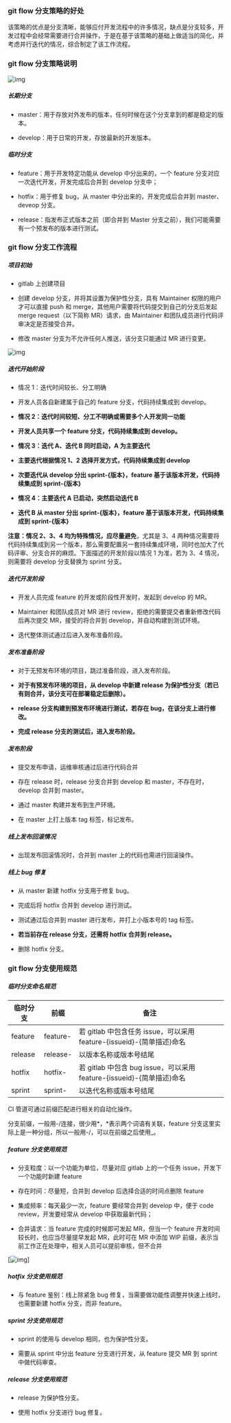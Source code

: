 ### git flow 分支策略的好处

该策略的优点是分支清晰，能够应付开发流程中的许多情况，缺点是分支较多，开发过程中会经常需要进行合并操作，于是在基于该策略的基础上做适当的简化，并考虑并行迭代的情况，综合制定了该工作流程。

### git flow 分支策略说明

![img](http://image.wangxiaohuan.com/blog/image/202303071541594.png)

##### 长期分支

- master：用于存放对外发布的版本，任何时候在这个分支拿到的都是稳定的版本。

- develop：用于日常的开发，存放最新的开发版本。

##### 临时分支

- feature：用于开发特定功能从 develop 中分出来的，一个 feature 分支对应一次迭代开发，开发完成后合并到 develop 分支中；

- hotfix：用于修复 bug，从 master 中分出来的，开发完成后合并到 master、deveop 分支。

- release：指发布正式版本之前（即合并到 Master 分支之前），我们可能需要有一个预发布的版本进行测试。

### git flow 分支工作流程

##### 项目初始

- gitlab 上创建项目

- 创建 develop 分支，并将其设置为保护性分支，具有 Maintainer 权限的用户才可以直接 push 和  merge，其他用户需要将代码提交到自己的分支后发起 merge request（以下简称 MR）请求，由 Maintainer  和团队成员进行代码评审决定是否接受合并。

- 修改 master 分支为不允许任何人推送，该分支只能通过 MR 进行变更。

![img](http://image.wangxiaohuan.com/blog/image/202303071546244.png)

##### 迭代开始阶段

- 情况 1：迭代时间较长、分工明确

- 开发人员各自新建属于自己的 feature 分支，代码持续集成到 develop。

- **情况 2：迭代时间较短、分工不明确或需要多个人开发同一功能**

- **开发人员共享一个 feature 分支，代码持续集成到 develop。**

- **情况 3：迭代 A、迭代 B 同时启动，A 为主要迭代**

- **主要迭代根据情况 1、2 选择开发方式，代码持续集成到 develop**

- **次要迭代从 develop 分出 sprint-{版本}，feature 基于该版本开发，代码持续集成到 sprint-{版本}**

- **情况 4：主要迭代 A 已启动，突然启动迭代 B**

- **迭代 B 从 master 分出 sprint-{版本}，feature 基于该版本开发，代码持续集成到 sprint-{版本}**

**注意：情况 2、3、4 均为特殊情况，应尽量避免**，尤其是 3、4 两种情况需要将代码持续集成到另一个版本，那么需要配置另一套持续集成环境，同时也加大了代码评审、分支合并的麻烦。下面描述的开发阶段以情况 1 为准，若为 3、4 情况，则需要将 develop 分支替换为 sprint 分支。

##### 迭代开发阶段

- 开发人员完成 feature 的开发或阶段性开发时，发起到 develop 的 MR。

- Maintainer 和团队成员对 MR 进行 review，拒绝的需要提交者重新修改代码后再次提交 MR，接受的将合并到 develop，并自动构建到测试环境。

- 迭代整体测试通过后进入发布准备阶段。

##### 发布准备阶段

- 对于无预发布环境的项目，跳过准备阶段，进入发布阶段。

- **对于有预发布环境的项目，从 develop 中新建 release 为保护性分支（若已有则合并，该分支可在部署稳定后删除）。**

- **release 分支构建到预发布环境进行测试，若存在 bug，在该分支上进行修改。**

- **完成 release 分支的测试后，进入发布阶段。**

##### 发布阶段

- 提交发布申请，运维审核通过后进行代码合并

- 存在 release 时，release 分支合并到 develop 和 master，不存在时，develop 合并到 master。

- 通过 master 构建并发布到生产环境。

- 在 master 上打上版本 tag 标签，标记发布。

##### 线上发布回滚情况

- 出现发布回滚情况时，合并到 master 上的代码也需进行回滚操作。

##### 线上 bug 修复

- 从 master 新建 hotfix 分支用于修复 bug。

- 完成后将 hotfix 合并到 develop 进行测试。

- 测试通过后合并到 master 进行发布，并打上小版本号的 tag 标签。

- **若当前存在 release 分支，还需将 hotfix 合并到 release。**

- 删除 hotfix 分支。

### git flow 分支使用规范

##### 临时分支命名规范

| 临时分支 | 前缀     | 备注                                                         |
| -------- | -------- | ------------------------------------------------------------ |
| feature  | feature- | 若 gitlab 中包含任务 issue，可以采用 feature-{issueid}-{简单描述}命名 |
| release  | release- | 以版本名称或版本号结尾                                       |
| hotfix   | hotfix-  | 若 gitlab 中包含 bug issue，可以采用 feature-{issueid}-{简单描述}命名 |
| sprint   | sprint-  | 以迭代名称或版本号结尾                                       |

CI 管道可通过前缀匹配进行相关的自动化操作。

分支前缀，一般用-/连接，很少用*，*表示两个词语有关联，feature 分支这里实际上是一种分组，所以一般用-/，可以在前缀之后使用_。

##### feature 分支使用规范

- 分支粒度：以一个功能为单位，尽量对应 gitlab 上的一个任务 issue，开发下一个功能时新建 feature

- 存在时间：尽量短，合并到 develop 后选择合适的时间点删除 feature

- 集成频率：每天最少一次，feature 要经常合并到 develop 中，便于 code review，开发要经常从 develop 中获取最新代码；

- 合并请求：当 feature 完成的时候即可发起 MR，但当一个 feature 开发时间较长时，也应当尽量提早发起 MR，此时可在 MR 中添加 WIP 前缀，表示当前工作正在处理中，相关人员可以提前审核，但不合并

[![img](http://image.wangxiaohuan.com/blog/image/202303071549354.png)]

##### hotfix 分支使用规范

- 与 feature 鉴别：线上除紧急 bug 修复，当需要做功能性调整并快速上线时，也需要新建 hotfix 分支，而非 feature。

##### sprint 分支使用规范

- sprint 的使用与 develop 相同，也为保护性分支。

- 需要从 sprint 中分出 feature 分支进行开发，从 feature 提交 MR 到 sprint 中做代码审查。

##### release 分支使用规范

- release 为保护性分支。

- 使用 hotfix 分支进行 bug 修复。